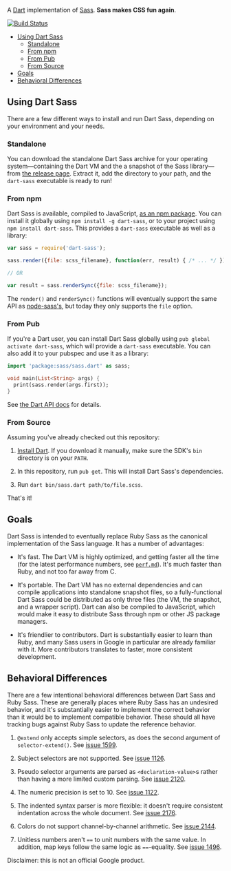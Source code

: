 A [Dart][dart] implementation of [Sass][sass]. **Sass makes CSS fun again**.

[![Build Status](https://api.travis-ci.org/sass/dart-sass.svg)](https://travis-ci.org/sass/dart-sass)

[dart]: https://www.dartlang.org
[sass]: http://sass-lang.com/

* [Using Dart Sass](#using-dart-sass)
  * [Standalone](#standalone)
  * [From npm](#from-npm)
  * [From Pub](#from-pub)
  * [From Source](#from-source)
* [Goals](#goals)
* [Behavioral Differences](#behavioral-differences)

## Using Dart Sass

There are a few different ways to install and run Dart Sass, depending on your
environment and your needs.

### Standalone

You can download the standalone Dart Sass archive for your operating
system—containing the Dart VM and the a snapshot of the Sass library—from
[the release page][releases]. Extract it, add the directory to your path, and
the `dart-sass` executable is ready to run!

[releases]: https://github.com/sass/dart-sass/releases/tag/1.0.0-alpha.1

### From npm

Dart Sass is available, compiled to JavaScript, [as an npm package][npm]. You
can install it globally using `npm install -g dart-sass`, or to your project
using `npm install dart-sass`. This provides a `dart-sass` executable as well as
a library:

[npm]: https://www.npmjs.com/package/dart-sass

```js
var sass = require('dart-sass');

sass.render({file: scss_filename}, function(err, result) { /* ... */ });

// OR

var result = sass.renderSync({file: scss_filename});
```

The `render()` and `renderSync()` functions will eventually support the same API
as [node-sass's][render], but today they only supports the `file` option.

[render]: https://github.com/sass/node-sass#options

### From Pub

If you're a Dart user, you can install Dart Sass globally using `pub global
activate dart-sass`, which will provide a `dart-sass` executable. You can also
add it to your pubspec and use it as a library:

```dart
import 'package:sass/sass.dart' as sass;

void main(List<String> args) {
  print(sass.render(args.first));
}
```

See [the Dart API docs][api] for details.

[api]: https://www.dartdocs.org/documentation/sass/latest/sass/sass-library.html

### From Source

Assuming you've already checked out this repository:

1. [Install Dart](https://www.dartlang.org/install). If you download it
   manually, make sure the SDK's `bin` directory is on your `PATH`.

2. In this repository, run `pub get`. This will install Dart Sass's
   dependencies.

3. Run `dart bin/sass.dart path/to/file.scss`.

That's it!

## Goals

Dart Sass is intended to eventually replace Ruby Sass as the canonical
implementation of the Sass language. It has a number of advantages:

* It's fast. The Dart VM is highly optimized, and getting faster all the time
  (for the latest performance numbers, see [`perf.md`][perf]). It's much faster
  than Ruby, and not too far away from C.

* It's portable. The Dart VM has no external dependencies and can compile
  applications into standalone snapshot files, so a fully-functional Dart Sass
  could be distributed as only three files (the VM, the snapshot, and a wrapper
  script). Dart can also be compiled to JavaScript, which would make it easy to
  distribute Sass through npm or other JS package managers.

* It's friendlier to contributors. Dart is substantially easier to learn than
  Ruby, and many Sass users in Google in particular are already familiar with
  it. More contributors translates to faster, more consistent development.

[perf]: https://github.com/sass/dart-sass/blob/master/perf.md

## Behavioral Differences

There are a few intentional behavioral differences between Dart Sass and Ruby
Sass. These are generally places where Ruby Sass has an undesired behavior, and
it's substantially easier to implement the correct behavior than it would be to
implement compatible behavior. These should all have tracking bugs against Ruby
Sass to update the reference behavior.

1. `@extend` only accepts simple selectors, as does the second argument of
   `selector-extend()`. See [issue 1599][].

2. Subject selectors are not supported. See [issue 1126][].

3. Pseudo selector arguments are parsed as `<declaration-value>`s rather than
   having a more limited custom parsing. See [issue 2120][].

4. The numeric precision is set to 10. See [issue 1122][].

5. The indented syntax parser is more flexible: it doesn't require consistent
   indentation across the whole document. See [issue 2176][].

6. Colors do not support channel-by-channel arithmetic. See [issue 2144][].

7. Unitless numbers aren't `==` to unit numbers with the same value. In
   addition, map keys follow the same logic as `==`-equality. See
   [issue 1496][].

[issue 1599]: https://github.com/sass/sass/issues/1599
[issue 1126]: https://github.com/sass/sass/issues/1126
[issue 2120]: https://github.com/sass/sass/issues/2120
[issue 1122]: https://github.com/sass/sass/issues/1122
[issue 2176]: https://github.com/sass/sass/issues/2176
[issue 2144]: https://github.com/sass/sass/issues/2144
[issue 1496]: https://github.com/sass/sass/issues/1496

Disclaimer: this is not an official Google product.
